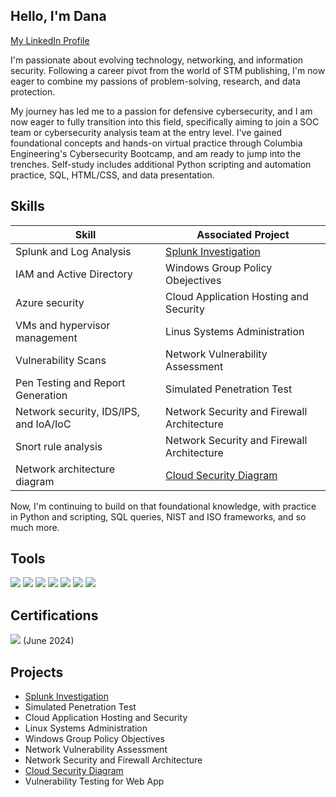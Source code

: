 ## Hello, I'm Dana

<a href="https://www.linkedin.com/in/dana-j-bigelow">My LinkedIn Profile</a>

I'm passionate about evolving technology, networking, and information security. Following a career pivot from the world of STM publishing, I'm now eager to combine my passions of problem-solving, research, and data protection. 

My journey has led me to a passion for defensive cybersecurity, and I am now eager to fully transition into this field, specifically aiming to join a SOC team or cybersecurity analysis team at the entry level. I've gained foundational concepts and hands-on virtual practice through Columbia Engineering's Cybersecurity Bootcamp, and am ready to jump into the trenches. Self-study includes additional Python scripting and automation practice, SQL, HTML/CSS, and data presentation.

## Skills

| Skill                                         | Associated Project         |
|-----------------------------------------------|----------------------------|
| Splunk and Log Analysis                       | <a href="https://github.com/dbigelow70/Splunk-Investigation/blob/main/README.md">Splunk Investigation</a>|
| IAM and Active Directory                      | Windows Group Policy Obejectives|
| Azure security                                | Cloud Application Hosting and Security              
| VMs and hypervisor management                 | Linus Systems Administration|
| Vulnerability Scans                           | Network Vulnerability Assessment|
| Pen Testing and Report Generation             | Simulated Penetration Test|
| Network security, IDS/IPS, and IoA/IoC        | Network Security and Firewall Architecture|
| Snort rule analysis                           | Network Security and Firewall Architecture|
| Network architecture diagram                  | <a href="https://github.com/dbigelow70/Cloud-Security-Diagram/tree/main">Cloud Security Diagram</a> |


Now, I'm continuing to build on that foundational knowledge, with practice in Python and scripting, SQL queries, NIST and ISO frameworks, and so much more.

## Tools 
<div>
<img src="https://img.shields.io/badge/-Splunk-000000?&style=for-the-badge&logo=Splunk&logoColor=white" />
<img src="https://img.shields.io/badge/-Wireshark-1679A7?&style=for-the-badge&logo=Wireshark&logoColor=white" />
  <img src="https://img.shields.io/badge/-Nessus-009CDE?&style=for-the-badge&logo=Tenable&logoColor=white" />
  <img src="https://img.shields.io/badge/-nmap-2C2C2C?&style=for-the-badge&logo=gnometerminal&logoColor=white" />
<img src="https://img.shields.io/badge/-Snort-EF2D5E?&style=for-the-badge&logo=shield&logoColor=white" />
<img src="https://img.shields.io/badge/-OWASP%20ZAP-004D80?&style=for-the-badge&logo=OWASP&logoColor=white" />
<img src="https://img.shields.io/badge/-Azure-0078D4?&style=for-the-badge&logo=Microsoft-Azure&logoColor=white" />

</div>

## Certifications
<div>
  <img src="https://img.shields.io/badge/-Security%2B-FF0000?&style=for-the-badge&logo=CompTIA&logoColor=white" />
  (June 2024) 
</div>

## Projects
- <a href="https://github.com/dbigelow70/Splunk-Investigation/blob/main/README.md">Splunk Investigation</a>
- Simulated Penetration Test
- Cloud Application Hosting and Security
- Linux Systems Administration
- Windows Group Policy Objectives
- Network Vulnerability Assessment
- Network Security and Firewall Architecture
- <a href="https://github.com/dbigelow70/Cloud-Security-Diagram/tree/main">Cloud Security Diagram</a> 
- Vulnerability Testing for Web App

  

